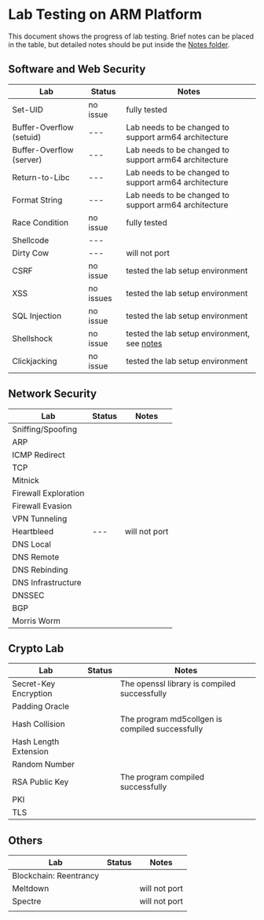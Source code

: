 # Lab Testing on ARM Platform

This document shows the progress of lab testing. 
Brief notes can be placed in the table, but detailed
notes should be put inside the [Notes folder](./Notes).

## Software and Web Security 

| Lab | Status | Notes |
| --- | --- | --- |
| Set-UID                   | no issue | fully tested |
| Buffer-Overflow (setuid)  | ---  | Lab needs to be changed to support arm64 architecture |
| Buffer-Overflow (server)  | ---  |  Lab needs to be changed to support arm64 architecture  |
| Return-to-Libc   | ---  | Lab needs to be changed to support arm64 architecture  |
| Format String   | --- | Lab needs to be changed to support arm64 architecture |
| Race Condition  | no issue |     fully tested        |
| Shellcode       | --- |                  |
| Dirty Cow       | --- | will not port |
| CSRF | no issue | tested the lab setup environment |
| XSS | no issues | tested the lab setup environment |
| SQL Injection | no issue | tested the lab setup environment |
| Shellshock | no issue | tested the lab setup environment, see [notes](Notes/Shellshock.md) |
| Clickjacking | no issue | tested the lab setup environment |

## Network Security 

| Lab | Status | Notes |
| --- | --- | --- |
| Sniffing/Spoofing | | |
| ARP | | |
| ICMP Redirect | | |
| TCP | | |
| Mitnick | | |
| Firewall Exploration | | |
| Firewall Evasion | | |
| VPN Tunneling | | |
| Heartbleed | --- | will not port |
| DNS Local | | |
| DNS Remote | | |
| DNS Rebinding | | |
| DNS Infrastructure | | |
| DNSSEC | | |
| BGP | | |
| Morris Worm | | |

## Crypto Lab 

| Lab | Status | Notes |
| --- | --- | --- |
| Secret-Key Encryption | | The openssl library is compiled successfully |
| Padding Oracle | | |
| Hash Collision | | The program md5collgen is compiled successfully |
| Hash Length Extension | | |
| Random Number | | |
| RSA Public Key | | The program compiled successfully |
| PKI | | |
| TLS | | |


## Others

| Lab | Status | Notes |
| --- | --- | --- |
| Blockchain: Reentrancy | | | 
| Meltdown | | will not port | 
| Spectre  | | will not port | 
| | | | 
